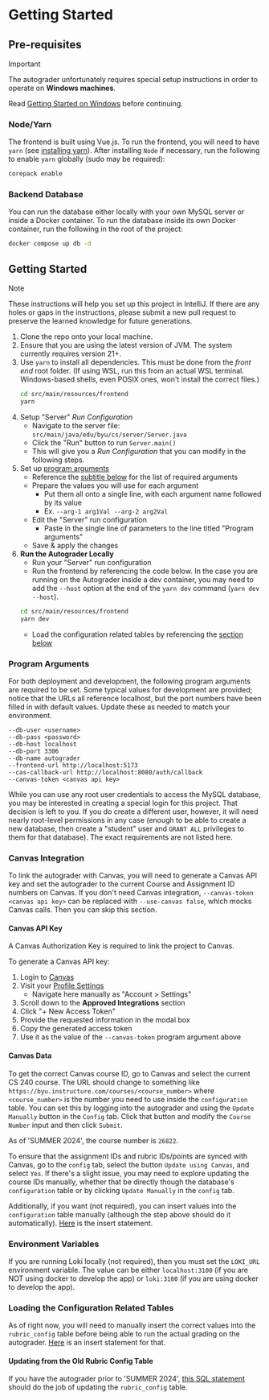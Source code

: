 # Getting Started

## Pre-requisites

> [!IMPORTANT]
> The autograder unfortunately requires special setup instructions
> in order to operate on **Windows machines**.
>
> Read [Getting Started on Windows](windows.md) before continuing.

### Node/Yarn

The frontend is built using Vue.js. To run the frontend, you will need to have `yarn` (see 
[installing yarn](https://yarnpkg.com/getting-started/install)).
After installing `Node` if necessary, run the following to enable `yarn` globally (sudo may be required):

```bash
corepack enable
```

### Backend Database

You can run the database either locally with your own MySQL server or inside a Docker container. To run the database 
inside its own Docker container, run the following in the root of the project:

```bash
docker compose up db -d
```

## Getting Started

> [!NOTE]
> These instructions will help you set up this project in IntelliJ.
> If there are any holes or gaps in the instructions, please submit a new pull request
> to preserve the learned knowledge for future generations.

1. Clone the repo onto your local machine.
2. Ensure that you are using the latest version of JVM. The system currently requires version 21+.
3. Use `yarn` to install all dependencies. This must be done from the _front end_ root folder. (If using WSL, run this
   from an actual WSL terminal. Windows-based shells, even POSIX ones, won't install the correct files.)
    ```bash
    cd src/main/resources/frontend
    yarn
    ```
4. Setup "Server" _Run Configuration_
   - Navigate to the server file: `src/main/java/edu/byu/cs/server/Server.java`
   - Click the "Run" button to run `Server.main()`
   - This will give you a _Run Configuration_ that you can modify in the following steps.
5. Set up [program arguments](#program-arguments)
   - Reference the [subtitle below](#program-arguments) for the list of required arguments
   - Prepare the values you will use for each argument
      - Put them all onto a single line, with each argument name followed by its value
      - Ex. `--arg-1 arg1Val --arg-2 arg2Val`
   - Edit the "Server" run configuration
      - Paste in the single line of parameters to the line titled "Program arguments"
   - Save & apply the changes
6. **Run the Autograder Locally**
   - Run your "Server" run configuration
   - Run the frontend by referencing the code below. In the case you are running on the
     Autograder inside a dev container, you may need to add the `--host` option at the
     end of the `yarn dev` command (`yarn dev --host`).
   ```bash
   cd src/main/resources/frontend
   yarn dev
   ```
   - Load the configuration related tables by referencing the [section below](#loading-the-configuration-related-tables)

### Program Arguments

For both deployment and development, the following program arguments are required to be set. Some typical
values for development are provided; notice that the URLs all reference localhost, but the port numbers have
been filled in with default values. Update these as needed to match your environment.

```
--db-user <username>
--db-pass <password>
--db-host localhost
--db-port 3306
--db-name autograder
--frontend-url http://localhost:5173
--cas-callback-url http://localhost:8080/auth/callback
--canvas-token <canvas api key>
```

While you can use any root user credentials to access the MySQL database, you may be interested in creating
a special login for this project. That decision is left to you. If you do create a different user, however, it will
need nearly root-level permissions in any case (enough to be able to create a new database, then create a "student" 
user and `GRANT ALL` privileges to them for that database). The exact requirements are not listed here.

### Canvas Integration

To link the autograder with Canvas, you will need to generate a Canvas API key and set the autograder to the current 
Course and Assignment ID numbers on Canvas. If you don't need Canvas integration, 
`--canvas-token <canvas api key>` can be replaced with `--use-canvas false`, which mocks Canvas calls. Then you can 
skip this section.

#### Canvas API Key
A Canvas Authorization Key is required to link the project to Canvas.

To generate a Canvas API key:

1. Login to [Canvas](https://byu.instructure.com/)
2. Visit your [Profile Settings](https://byu.instructure.com/profile/settings)
   - Navigate here manually as "Account > Settings"
3. Scroll down to the **Approved Integrations** section
4. Click "+ New Access Token"
5. Provide the requested information in the modal box
6. Copy the generated access token
7. Use it as the value of the `--canvas-token` program argument above

#### Canvas Data

To get the correct Canvas course ID, go to Canvas and select the current CS 240 course. The URL should
change to something like `https://byu.instructure.com/courses/<course_number>` where `<course_number>` is the number
you need to use inside the `configuration` table. You can set this by logging into the autograder and using the
`Update Manually` button in the `Config` tab. Click that button and modify the `Course Number` input and then
click `Submit`.

As of 'SUMMER 2024', the course number is `26822`.

To ensure that the assignment IDs and rubric IDs/points are synced with Canvas, go
to the `config` tab, select the button `Update using Canvas`, and select `Yes`. If there's a slight
issue, you may need to explore updating the course IDs manually, whether that be directly though the database's 
`configuration` table or by clicking `Update Manually` in the `config` tab.

Additionally, if you want (not required), you can insert values into the `configuration` table manually
(although the step above should do it automatically). [Here](db-insert-statements/insert-config-database.md) is the insert statement.

### Environment Variables

If you are running Loki locally (not required), then you must set the `LOKI_URL` environment variable. The value can be 
either `localhost:3100` (if you are NOT using docker to develop the app) or `loki:3100` (if you are using docker to 
develop the app).

### Loading the Configuration Related Tables

As of right now, you will need to manually insert the correct values into the `rubric_config` table before being
able to run the actual grading on the autograder. [Here](db-insert-statements/insert-rubric-database.md) is an insert statement for that.

#### Updating from the Old Rubric Config Table

If you have the autograder prior to 'SUMMER 2024', [this SQL statement](db-insert-statements/update-rubric-database.md) should do the job of updating
the `rubric_config` table.
